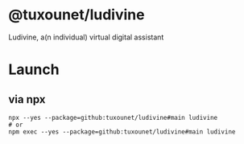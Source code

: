 # @tuxounet/ludivine

Ludivine, a(n individual) virtual digital assistant

# Launch

## via npx

```console
npx --yes --package=github:tuxounet/ludivine#main ludivine
# or
npm exec --yes --package=github:tuxounet/ludivine#main ludivine
```
